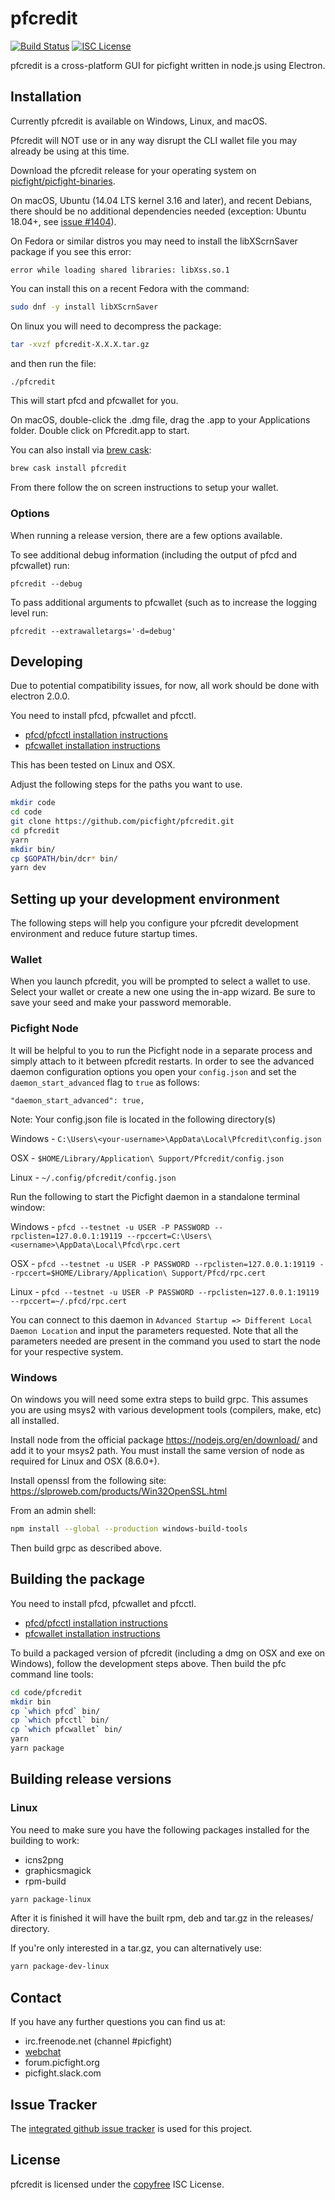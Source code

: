 # pfcredit

[![Build Status](https://travis-ci.org/picfight/pfcredit.png?branch=master)](https://travis-ci.org/picfight/pfcredit)
[![ISC License](http://img.shields.io/badge/license-ISC-blue.svg)](http://copyfree.org)

pfcredit is a cross-platform GUI for picfight written in node.js using
Electron.

## Installation

Currently pfcredit is available on Windows, Linux, and macOS.

Pfcredit will NOT use or in any way disrupt the CLI wallet file you may
already be using at this time.

Download the pfcredit release for your operating system on [picfight/picfight-binaries](https://github.com/picfight/picfight-binaries/releases).

On macOS, Ubuntu (14.04 LTS kernel 3.16 and later), and recent Debians, there should be
no additional dependencies needed (exception: Ubuntu 18.04+, see [issue #1404](https://github.com/picfight/pfcredit/issues/1404)).

On Fedora or similar distros you may need to install the libXScrnSaver
package if you see this error:
```
error while loading shared libraries: libXss.so.1
```

You can install this on a recent Fedora with the command:

```bash
sudo dnf -y install libXScrnSaver
```

On linux you will need to decompress the package:
```bash
tar -xvzf pfcredit-X.X.X.tar.gz
```
and then run the file:
```bash
./pfcredit
```

This will start pfcd and pfcwallet for you.

On macOS, double-click the .dmg file, drag the .app to your
Applications folder.  Double click on Pfcredit.app to start.

You can also install via [brew cask](https://caskroom.github.io):
```bash
brew cask install pfcredit
```

From there follow the on screen instructions to setup your wallet.

### Options

When running a release version, there are a few options available.

To see additional debug information (including the output of pfcd and pfcwallet) run:

```
pfcredit --debug
```

To pass additional arguments to pfcwallet (such as to increase the logging level run:

```
pfcredit --extrawalletargs='-d=debug'
```

## Developing

Due to potential compatibility issues, for now, all work should be
done with electron 2.0.0.

You need to install pfcd, pfcwallet and pfcctl.

- [pfcd/pfcctl installation instructions](https://github.com/picfight/pfcd#updating)
- [pfcwallet installation instructions](https://github.com/picfight/pfcwallet#installation-and-updating)

This has been tested on Linux and OSX.

Adjust the following steps for the paths you want to use.

``` bash
mkdir code
cd code
git clone https://github.com/picfight/pfcredit.git
cd pfcredit
yarn
mkdir bin/
cp $GOPATH/bin/dcr* bin/
yarn dev
```

## Setting up your development environment
The following steps will help you configure your pfcredit development environment and reduce future startup times.

### Wallet
When you launch pfcredit, you will be prompted to select a wallet to use. Select your wallet or create a new one using the in-app wizard. Be sure to save your seed and make your password memorable.

### Picfight Node
It will be helpful to you to run the Picfight node in a separate process and simply attach to it between pfcredit restarts. In order to see the advanced daemon configuration options you open your ```config.json``` and set the ```daemon_start_advanced``` flag to ```true``` as follows:

```"daemon_start_advanced": true,```

Note: Your config.json file is located in the following directory(s)

Windows - ```C:\Users\<your-username>\AppData\Local\Pfcredit\config.json```

OSX - ```$HOME/Library/Application\ Support/Pfcredit/config.json```

Linux - ```~/.config/pfcredit/config.json```

Run the following to start the Picfight daemon in a standalone terminal window:

Windows - ```pfcd --testnet -u USER -P PASSWORD --rpclisten=127.0.0.1:19119 --rpccert=C:\Users\<username>\AppData\Local\Pfcd\rpc.cert```

OSX - ```pfcd --testnet -u USER -P PASSWORD --rpclisten=127.0.0.1:19119 --rpccert=$HOME/Library/Application\ Support/Pfcd/rpc.cert```

Linux - ```pfcd --testnet -u USER -P PASSWORD --rpclisten=127.0.0.1:19119 --rpccert=~/.pfcd/rpc.cert```

You can connect to this daemon in ```Advanced Startup => Different Local Daemon Location``` and input the parameters requested. Note that all the parameters needed are present in the command you used to start the node for your respective system.

### Windows

On windows you will need some extra steps to build grpc.  This assumes
you are using msys2 with various development tools (compilers, make,
etc) all installed.

Install node from the official package https://nodejs.org/en/download/
and add it to your msys2 path.  You must install the same version of node as required for Linux and OSX (8.6.0+).

Install openssl from the following site:
https://slproweb.com/products/Win32OpenSSL.html

From an admin shell:

```bash
npm install --global --production windows-build-tools
```

Then build grpc as described above.

## Building the package

You need to install pfcd, pfcwallet and pfcctl.

- [pfcd/pfcctl installation instructions](https://github.com/picfight/pfcd#updating)
- [pfcwallet installation instructions](https://github.com/picfight/pfcwallet#installation-and-updating)

To build a packaged version of pfcredit (including a dmg on OSX and
exe on Windows), follow the development steps above.  Then build the
pfc command line tools:

```bash
cd code/pfcredit
mkdir bin
cp `which pfcd` bin/
cp `which pfcctl` bin/
cp `which pfcwallet` bin/
yarn
yarn package
```

## Building release versions

### Linux

You need to make sure you have the following packages installed for the building to work:
- icns2png
- graphicsmagick
- rpm-build

```bash
yarn package-linux
```

After it is finished it will have the built rpm, deb and tar.gz in the releases/ directory.

If you're only interested in a tar.gz, you can alternatively use:

```bash
yarn package-dev-linux
```

## Contact

If you have any further questions you can find us at:

- irc.freenode.net (channel #picfight)
- [webchat](https://webchat.freenode.net/?channels=picfight)
- forum.picfight.org
- picfight.slack.com

## Issue Tracker

The
[integrated github issue tracker](https://github.com/picfight/pfcredit/issues)
is used for this project.

## License

pfcredit is licensed under the [copyfree](http://copyfree.org) ISC License.
